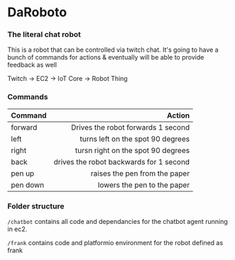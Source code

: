 # DaRoboto 
### The literal chat robot

This is a robot that can be controlled via twitch chat. It's going to have a bunch of commands for actions & eventually will be able to provide feedback as well

Twitch -> EC2 -> IoT Core -> Robot Thing

### Commands
| Command | Action |
|:--------|-------:|
|forward | Drives the robot forwards 1 second |
|left | turns left on the spot 90 degrees |
|right | tursn right on the spot 90 degrees |
|back | drives the robot backwards for 1 second |
|pen up | raises the pen from the paper |
|pen down | lowers the pen to the paper|

### Folder structure
`/chatbot` contains all code and dependancies for the chatbot agent running in ec2.

`/frank` contains code and platformio environment for the robot defined as frank
